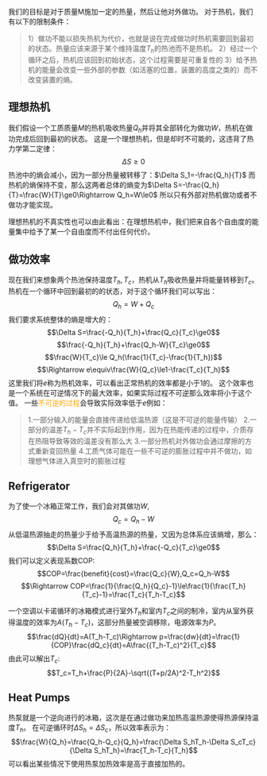 我们的目标是对于质量M施加一定的热量，然后让他对外做功。
对于热机，我们有以下的限制条件：
>1）做功不能以损失热机为代价，也就是说在完成做功时热机需要回到最初的状态。热量应该来源于某个维持温度$T_h$的热池而不是热机。
>2）经过一个循环之后，热机应该回到初始状态，这个过程需要是可重复性的
>3）给予热机的能量会改变一些外部的参数（如活塞的位置，装置的高度之类的）而不改变装置的熵。

## 理想热机
我们假设一个工质质量$M$的热机吸收热量$Q_h$并将其全部转化为做功$W$，热机在做功完成后回到最初的状态。
这是一个理想热机，但是却时不可能的，这违背了热力学第二定律：
$$\Delta S\ge0$$
热池中的熵会减小，因为一部分热量被转移了：$\Delta S_1=-\frac{Q_h}{T}$
而热机的熵保持不变，那么这两者总体的熵变为$\Delta S=-\frac{Q_h}{T}=\frac{W}{T}\ge0\Rightarrow Q_h=W\le0$
所以只有外部对热机做功或者不做功才能实现。

理想热机的不真实性也可以由此看出：在理想热机中，我们把来自各个自由度的能量集中给予了某一个自由度而不付出任何代价。

## 做功效率
现在我们来想象两个热池保持温度$T_h,T_c$，热机从$T_h$吸收热量并将能量转移到$T_c$。
热机在一个循环中回到最初的的状态，对于这个循环我们可以写出：
$$Q_h=W+Q_c$$
我们要求系统整体的熵是增大的：
$$\Delta S=\frac{-Q_h}{T_h}+\frac{Q_c}{T_c}\ge0$$
$$\frac{-Q_h}{T_h}+\frac{Q_h-W}{T_c}\ge0$$
$$\frac{W}{T_c}\le Q_h(\frac{1}{T_c}-\frac{1}{T_h})$$
$$\Rightarrow e\equiv\frac{W}{Q_c}\le1-\frac{T_c}{T_h}$$
这里我们将$e$称为热机效率，可以看出正常热机的效率都是小于1的。
这个效率也是一个系统在可逆情况下的最大效率，如果实际过程不可逆那么效率将小于这个值。
一些<font color=orange>不可逆的过程</font>会导致实际效率低于$e$例如：
>1.一部分输入的能量会直接传递给低温热源（这是不可逆的能量传输）
>2.一部分的温差$T_h-T_c$并不实际起到作用，因为在热能传递的过程中，介质存在热阻导致等效的温差没有那么大
>3.一部分热机对外做功会通过摩擦的方式重新变回热量
>4.工质气体可能在一些不可逆的膨胀过程中并不做功，如理想气体进入真空时的膨胀过程


## Refrigerator
为了使一个冰箱正常工作，我们会对其做功$W$,
$$Q_c=Q_h-W$$
从低温热源抽走的热量少于给予高温热源的热量，又因为总体系应该熵增，那么：
$$\Delta S=\frac{Q_h}{T_h}+\frac{-Q_c}{T_c}\ge0$$
我们可以定义表现系数COP:
$$COP=\frac{benefit}{cost}=\frac{Q_c}{W},Q_c=Q_h-W$$
$$\Rightarrow COP=\frac{1}{\frac{Q_h}{Q_c}-1}\le\frac{1}{\frac{T_h}{T_c}-1}=\frac{T_c}{T_h-T_c}$$

一个空调以卡诺循环的冰箱模式进行室外$T_h$和室内$T_c$之间的制冷，室内从室外获得温度的效率为$A(T_h-T_c)$，这部分热量被空调移除，电源效率为$P$。
$$\frac{dQ}{dt}=A(T_h-T_c)\Rightarrow p=\frac{dw}{dt}=\frac{1}{COP}\frac{dQ_c}{dt}=A\frac{(T_h-T_c)^2}{T_c}$$
由此可以解出$T_c$:
$$T_c=T_h+\frac{P}{2A}-\sqrt{(T+p/2A)^2-T_h^2}$$
## Heat Pumps
热泵就是一个逆向进行的冰箱，这次是在通过做功来加热高温热源使得热源保持温度$T_h$。
在可逆循环时$\Delta S_h=\Delta S_c$，所以效率表示为：
$$\frac{W}{Q_h}=\frac{Q_h-Q_c}{Q_h}=\frac{\Delta S_hT_h-\Delta S_cT_c}{\Delta S_hT_h}=\frac{T_h-T_c}{T_h}$$
可以看出某些情况下使用热泵加热效率是高于直接加热的。